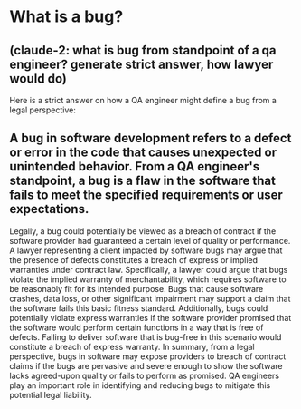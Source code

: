 # What is a bug?
## (claude-2: what is bug from standpoint of a qa engineer? generate strict answer, how lawyer would do)
Here is a strict answer on how a QA engineer might define a bug from a legal perspective:
## A bug in software development refers to a defect or error in the code that causes unexpected or unintended behavior. From a QA engineer's standpoint, a bug is a flaw in the software that fails to meet the specified requirements or user expectations.
Legally, a bug could potentially be viewed as a breach of contract if the software provider had guaranteed a certain level of quality or performance. A lawyer representing a client impacted by software bugs may argue that the presence of defects constitutes a breach of express or implied warranties under contract law.
Specifically, a lawyer could argue that bugs violate the implied warranty of merchantability, which requires software to be reasonably fit for its intended purpose. Bugs that cause software crashes, data loss, or other significant impairment may support a claim that the software fails this basic fitness standard.
Additionally, bugs could potentially violate express warranties if the software provider promised that the software would perform certain functions in a way that is free of defects. Failing to deliver software that is bug-free in this scenario would constitute a breach of express warranty.
In summary, from a legal perspective, bugs in software may expose providers to breach of contract claims if the bugs are pervasive and severe enough to show the software lacks agreed-upon quality or fails to perform as promised. QA engineers play an important role in identifying and reducing bugs to mitigate this potential legal liability.
